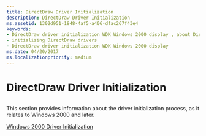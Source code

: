 ```yaml
---
title: DirectDraw Driver Initialization
description: DirectDraw Driver Initialization
ms.assetid: 1302d951-1848-4af5-a406-dfac267f43e4
keywords:
- DirectDraw driver initialization WDK Windows 2000 display , about DirectDraw driver initialization
- initializing DirectDraw drivers
- DirectDraw driver initialization WDK Windows 2000 display
ms.date: 04/20/2017
ms.localizationpriority: medium
---
```


# DirectDraw Driver Initialization


## <span id="ddk_directdraw_driver_initialization_gg"></span><span id="DDK_DIRECTDRAW_DRIVER_INITIALIZATION_GG"></span>


This section provides information about the driver initialization process, as it relates to Windows 2000 and later.

[Windows 2000 Driver Initialization](windows-2000-driver-initialization.md)

 

 





